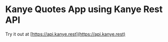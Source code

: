 # Kanye Quotes App using Kanye Rest API

Try it out at  [https://api.kanye.rest](https://api.kanye.rest)




